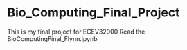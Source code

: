 # Bio_Computing_Final_Project
This is my final project for ECEV32000 
Read the BioComputingFinal_Flynn.ipynb 
